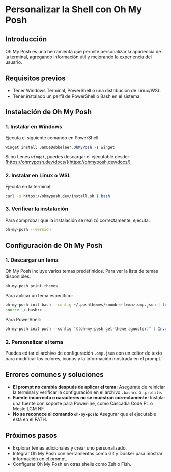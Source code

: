 # Personalizar la Shell con Oh My Posh

## Introducción
Oh My Posh es una herramienta que permite personalizar la apariencia de la terminal, agregando información útil y mejorando la experiencia del usuario.

## Requisitos previos
- Tener Windows Terminal, PowerShell o una distribución de Linux/WSL.
- Tener instalado un perfil de PowerShell o Bash en el sistema.

## Instalación de Oh My Posh

### 1. Instalar en Windows
Ejecuta el siguiente comando en PowerShell:
```powershell
winget install JanDeDobbeleer.OhMyPosh -s winget
```
Si no tienes `winget`, puedes descargar el ejecutable desde:
[https://ohmyposh.dev/docs/](https://ohmyposh.dev/docs/)

### 2. Instalar en Linux o WSL
Ejecuta en la terminal:
```bash
curl -s https://ohmyposh.dev/install.sh | bash
```

### 3. Verificar la instalación
Para comprobar que la instalación se realizó correctamente, ejecuta:
```bash
oh-my-posh --version
```

## Configuración de Oh My Posh

### 1. Descargar un tema
Oh My Posh incluye varios temas predefinidos. Para ver la lista de temas disponibles:
```bash
oh-my-posh print-themes
```
Para aplicar un tema específico:
```bash
oh-my-posh init bash --config ~/.poshthemes/<nombre-tema>.omp.json | tee -a ~/.bashrc
source ~/.bashrc
```
Para PowerShell:
```powershell
oh-my-posh init pwsh --config "$(oh-my-posh get-theme agnoster)" | Invoke-Expression
```

### 2. Personalizar el tema
Puedes editar el archivo de configuración `.omp.json` con un editor de texto para modificar los colores, iconos y la información mostrada en el prompt.

## Errores comunes y soluciones
- **El prompt no cambia después de aplicar el tema:** Asegúrate de reiniciar la terminal y verificar la configuración en el archivo `.bashrc` o `.profile`.
- **Fuente incorrecta o caracteres no se muestran correctamente:** Instalar una fuente con soporte para Powerline, como Cascadia Code PL o Meslo LGM NF.
- **No se reconoce el comando `oh-my-posh`:** Asegurar que el ejecutable está en el PATH.

## Próximos pasos
- Explorar temas adicionales y crear uno personalizado.
- Integrar Oh My Posh con herramientas como Git y Docker para mostrar información en el prompt.
- Configurar Oh My Posh en otras shells como Zsh o Fish.